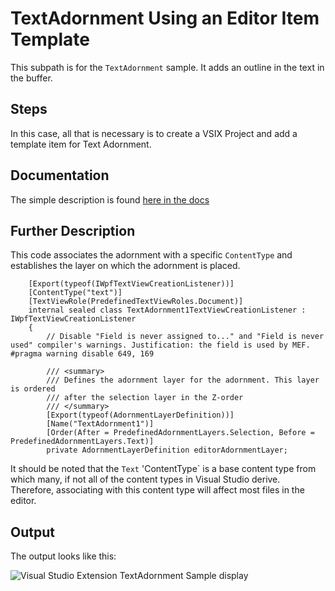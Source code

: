 # TextAdornment Using an Editor Item Template
This subpath is for the ```TextAdornment``` sample.  It adds an outline in the text in the buffer.

## Steps
In this case, all that is necessary is to create a VSIX Project and add a template item for Text Adornment.

## Documentation
The simple description is found [here in the docs](https://docs.microsoft.com/en-us/visualstudio/extensibility/creating-an-extension-with-an-editor-item-template?view=vs-2019#create-a-text-relative-adornment-extension)

## Further Description
This code associates the adornment with a specific `ContentType` and establishes the layer on which the adornment is placed.
```Csharp
    [Export(typeof(IWpfTextViewCreationListener))]
    [ContentType("text")]
    [TextViewRole(PredefinedTextViewRoles.Document)]
    internal sealed class TextAdornment1TextViewCreationListener : IWpfTextViewCreationListener
    {
        // Disable "Field is never assigned to..." and "Field is never used" compiler's warnings. Justification: the field is used by MEF.
#pragma warning disable 649, 169

        /// <summary>
        /// Defines the adornment layer for the adornment. This layer is ordered
        /// after the selection layer in the Z-order
        /// </summary>
        [Export(typeof(AdornmentLayerDefinition))]
        [Name("TextAdornment1")]
        [Order(After = PredefinedAdornmentLayers.Selection, Before = PredefinedAdornmentLayers.Text)]
        private AdornmentLayerDefinition editorAdornmentLayer;
```

It should be noted that the `Text` 'ContentType` is a base content type from which many, if not all of the content types in Visual Studio derive.
Therefore, associating with this content type will affect most files in the editor.

## Output
The output looks like this:

![Visual Studio Extension TextAdornment Sample display](https://user-images.githubusercontent.com/7321962/100616876-a3c52900-3311-11eb-96b4-37767209993b.jpg)
